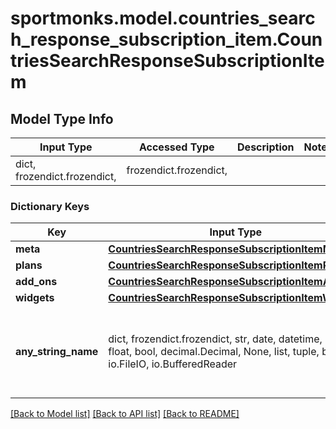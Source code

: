 # sportmonks.model.countries_search_response_subscription_item.CountriesSearchResponseSubscriptionItem

## Model Type Info
Input Type | Accessed Type | Description | Notes
------------ | ------------- | ------------- | -------------
dict, frozendict.frozendict,  | frozendict.frozendict,  |  | 

### Dictionary Keys
Key | Input Type | Accessed Type | Description | Notes
------------ | ------------- | ------------- | ------------- | -------------
**meta** | [**CountriesSearchResponseSubscriptionItemMeta**](CountriesSearchResponseSubscriptionItemMeta.md) | [**CountriesSearchResponseSubscriptionItemMeta**](CountriesSearchResponseSubscriptionItemMeta.md) |  | [optional] 
**plans** | [**CountriesSearchResponseSubscriptionItemPlans**](CountriesSearchResponseSubscriptionItemPlans.md) | [**CountriesSearchResponseSubscriptionItemPlans**](CountriesSearchResponseSubscriptionItemPlans.md) |  | [optional] 
**add_ons** | [**CountriesSearchResponseSubscriptionItemAddOns**](CountriesSearchResponseSubscriptionItemAddOns.md) | [**CountriesSearchResponseSubscriptionItemAddOns**](CountriesSearchResponseSubscriptionItemAddOns.md) |  | [optional] 
**widgets** | [**CountriesSearchResponseSubscriptionItemWidgets**](CountriesSearchResponseSubscriptionItemWidgets.md) | [**CountriesSearchResponseSubscriptionItemWidgets**](CountriesSearchResponseSubscriptionItemWidgets.md) |  | [optional] 
**any_string_name** | dict, frozendict.frozendict, str, date, datetime, int, float, bool, decimal.Decimal, None, list, tuple, bytes, io.FileIO, io.BufferedReader | frozendict.frozendict, str, BoolClass, decimal.Decimal, NoneClass, tuple, bytes, FileIO | any string name can be used but the value must be the correct type | [optional]

[[Back to Model list]](../../README.md#documentation-for-models) [[Back to API list]](../../README.md#documentation-for-api-endpoints) [[Back to README]](../../README.md)

